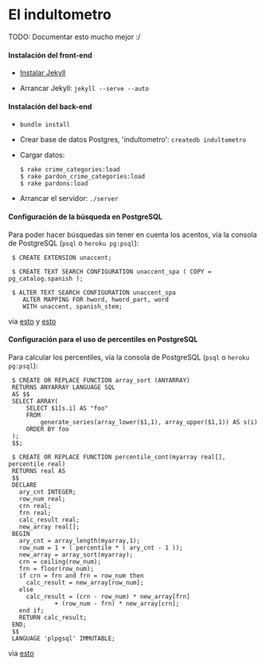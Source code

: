 El indultometro 
============

TODO: Documentar esto mucho mejor :/

#### Instalación del front-end

 * [Instalar Jekyll][1]
        
 * Arrancar Jekyll: `jekyll --serve --auto`

[1]: http://jekyllbootstrap.com/usage/jekyll-quick-start.html

#### Instalación del back-end

 * `bundle install`
 
 * Crear base de datos Postgres, 'indultometro': `createdb indultometro`
 
 * Cargar datos: 

       $ rake crime_categories:load
       $ rake pardon_crime_categories:load
       $ rake pardons:load
 
 * Arrancar el servidor: `./server`
 
#### Configuración de la búsqueda en PostgreSQL

Para poder hacer búsquedas sin tener en cuenta los acentos, vía la consola de PostgreSQL (`psql` o `heroku pg:psql`):

     $ CREATE EXTENSION unaccent;
     
     $ CREATE TEXT SEARCH CONFIGURATION unaccent_spa ( COPY = pg_catalog.spanish );

     $ ALTER TEXT SEARCH CONFIGURATION unaccent_spa
        ALTER MAPPING FOR hword, hword_part, word
        WITH unaccent, spanish_stem;

via [esto](https://devcenter.heroku.com/articles/heroku-postgres-extensions-postgis-full-text-search#full-text-search-dictionaries) y [esto](http://domas.monkus.lt/full-text-search-postgresql)

#### Configuración para el uso de percentiles en PostgreSQL

Para calcular los percentiles, vía la consola de PostgreSQL (`psql` o `heroku pg:psql`):

     $ CREATE OR REPLACE FUNCTION array_sort (ANYARRAY)
     RETURNS ANYARRAY LANGUAGE SQL
     AS $$
     SELECT ARRAY(
         SELECT $1[s.i] AS "foo"
         FROM
             generate_series(array_lower($1,1), array_upper($1,1)) AS s(i)
         ORDER BY foo
     );
     $$;
     
     $ CREATE OR REPLACE FUNCTION percentile_cont(myarray real[], percentile real)
     RETURNS real AS
     $$
     DECLARE
       ary_cnt INTEGER;
       row_num real;
       crn real;
       frn real;
       calc_result real;
       new_array real[];
     BEGIN
       ary_cnt = array_length(myarray,1);
       row_num = 1 + ( percentile * ( ary_cnt - 1 ));
       new_array = array_sort(myarray);
       crn = ceiling(row_num);
       frn = floor(row_num);
       if crn = frn and frn = row_num then
         calc_result = new_array[row_num];
       else
         calc_result = (crn - row_num) * new_array[frn] 
                 + (row_num - frn) * new_array[crn];
       end if;
       RETURN calc_result;
     END;
     $$
     LANGUAGE 'plpgsql' IMMUTABLE;

via [esto](http://stackoverflow.com/questions/14300004/postgresql-equivalent-of-oracles-percentile-cont-function/14309370#14309370)